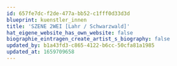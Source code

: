 ```yaml
---
id: 657fe7dc-f2de-477a-bb52-c1fff0d33d3d
blueprint: kuenstler_innen
title: 'SZENE 2WEI [Lahr / Schwarzwald]'
hat_eigene_website_has_own_website: false
biographie_eintragen_create_artist_s_biography: false
updated_by: b1a43fd3-c865-4122-b6cc-50cfa81a1985
updated_at: 1659709658
---
```

